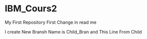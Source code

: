 # IBM_Cours2
My First Repository 
First Change in read me


I create New Bransh Name is Child_Bran and This Line From Child 
